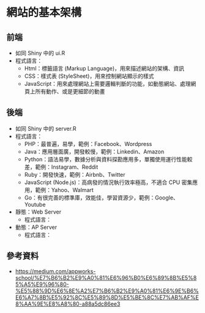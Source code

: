 # 網站的基本架構

## 前端
* 如同 Shiny 中的 ui.R 
* 程式語言：
  * Html：標籤語言 (Markup Language)，用來描述網站的架構、資訊
  * CSS：樣式表 (StyleSheet)，用來控制網站顯示的樣式
  * JavaScript：用來處理網站上需要邏輯判斷的功能，如動態網站、處理網頁上所有動作、或是更細節的動畫


## 後端
* 如同 Shiny 中的 server.R 
* 程式語言：
  * PHP：最普遍，易學，範例：Facebook、Wordpress
  * Java：應用層面廣，開發較慢，範例：Linkedin、Amazon
  * Python：語法易學，數據分析與資料探勘應用多，單獨使用運行性能較差，範例：Instagram、Reddit
  * Ruby：開發快速，範例：Airbnb、Twitter
  * JavaScript (Node.js)：高病發的情況執行效率極高，不適合 CPU 密集應用，範例：Yahoo、Walmart
  * Go：有很完善的標準庫，效能佳，學習資源少，範例：Google、Youtube
* 靜態：Web Server
  * 程式語言：
* 動態：AP Server
  * 程式語言：
  

## 參考資料
* https://medium.com/appworks-school/%E7%B6%B2%E9%A0%81%E6%96%B0%E6%89%8B%E5%85%A5%E9%96%80-%E5%88%9D%E6%8E%A2%E7%B6%B2%E9%A0%81%E6%9E%B6%E6%A7%8B%E5%92%8C%E5%89%8D%E5%BE%8C%E7%AB%AF%E8%AA%9E%E8%A8%80-a88a5dc86ee3


